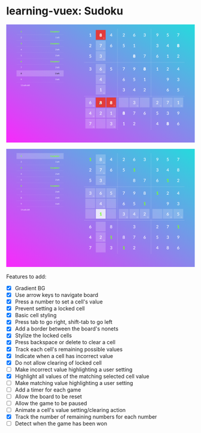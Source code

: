 # learning-vuex: Sudoku

![UI Screenshot](https://github.com/alexeden/learning-vuex/blob/master/docs/Screen%20Shot%202018-02-26%20at%202.49.08%20PM.png?raw=true)


![UI Screenshot](https://github.com/alexeden/learning-vuex/blob/master/docs/Screen%20Shot%202018-02-26%20at%202.49.05%20PM.png?raw=true)

Features to add:

- [x] Gradient BG
- [x] Use arrow keys to navigate board
- [x] Press a number to set a cell's value
- [x] Prevent setting a locked cell
- [x] Basic cell styling
- [x] Press tab to go right, shift-tab to go left
- [x] Add a border between the board's nonets
- [x] Stylize the locked cells
- [x] Press backspace or delete to clear a cell
- [x] Track each cell's remaining possible values
- [x] Indicate when a cell has incorrect value
- [x] Do not allow clearing of locked cell
- [ ] Make incorrect value highlighting a user setting
- [x] Highlight all values of the matching selected cell value
- [ ] Make matching value highlighting a user setting
- [ ] Add a timer for each game
- [ ] Allow the board to be reset
- [ ] Allow the game to be paused
- [ ] Animate a cell's value setting/clearing action
- [x] Track the number of remaining numbers for each number
- [ ] Detect when the game has been won
